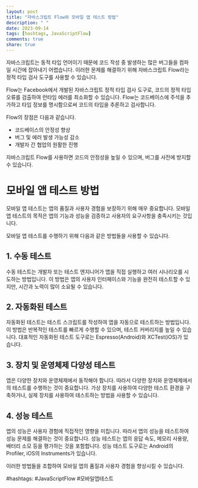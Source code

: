 ```yaml
---
layout: post
title: "자바스크립트 Flow와 모바일 앱 테스트 방법"
description: " "
date: 2023-09-14
tags: [hashtags, JavaScriptFlow]
comments: true
share: true
---
```


자바스크립트는 동적 타입 언어이기 때문에 코드 작성 중 발생하는 많은 버그들을 컴파일 시간에 잡아내기 어렵습니다. 이러한 문제를 해결하기 위해 자바스크립트 Flow라는 정적 타입 검사 도구를 사용할 수 있습니다.

Flow는 Facebook에서 개발된 자바스크립트 정적 타입 검사 도구로, 코드의 정적 타입 오류를 검출하여 런타임 에러를 최소화할 수 있습니다. Flow는 코드베이스에 주석을 추가하고 타입 정보를 명시함으로써 코드의 타입을 추론하고 검사합니다.

Flow의 장점은 다음과 같습니다.
- 코드베이스의 안정성 향상
- 버그 및 에러 발생 가능성 감소
- 개발자 간 협업의 원활한 진행

자바스크립트 Flow를 사용하면 코드의 안정성을 높일 수 있으며, 버그를 사전에 방지할 수 있습니다.

# 모바일 앱 테스트 방법

모바일 앱 테스트는 앱의 품질과 사용자 경험을 보장하기 위해 매우 중요합니다. 모바일 앱 테스트의 목적은 앱의 기능과 성능을 검증하고 사용자의 요구사항을 충족시키는 것입니다.

모바일 앱 테스트를 수행하기 위해 다음과 같은 방법들을 사용할 수 있습니다.

## 1. 수동 테스트
수동 테스트는 개발자 또는 테스트 엔지니어가 앱을 직접 실행하고 여러 시나리오를 시도하는 방법입니다. 이 방법은 앱의 사용자 인터페이스와 기능을 완전히 테스트할 수 있지만, 시간과 노력이 많이 소요될 수 있습니다.

## 2. 자동화된 테스트
자동화된 테스트는 테스트 스크립트를 작성하여 앱을 자동으로 테스트하는 방법입니다. 이 방법은 반복적인 테스트를 빠르게 수행할 수 있으며, 테스트 커버리지를 높일 수 있습니다. 대표적인 자동화된 테스트 도구로는 Espresso(Android)와 XCTest(iOS)가 있습니다.

## 3. 장치 및 운영체제 다양성 테스트
앱은 다양한 장치와 운영체제에서 동작해야 합니다. 따라서 다양한 장치와 운영체제에서의 테스트를 수행하는 것이 중요합니다. 가상 장치를 사용하여 다양한 테스트 환경을 구축하거나, 실제 장치를 사용하여 테스트하는 방법을 사용할 수 있습니다.

## 4. 성능 테스트
앱의 성능은 사용자 경험에 직접적인 영향을 미칩니다. 따라서 앱의 성능을 테스트하여 성능 문제를 해결하는 것이 중요합니다. 성능 테스트는 앱의 응답 속도, 메모리 사용량, 배터리 소모 등을 평가하는 것을 포함합니다. 성능 테스트 도구로는 Android의 Profiler, iOS의 Instruments가 있습니다.

이러한 방법들을 조합하여 모바일 앱의 품질과 사용자 경험을 향상시킬 수 있습니다.

#hashtags: #JavaScriptFlow #모바일앱테스트